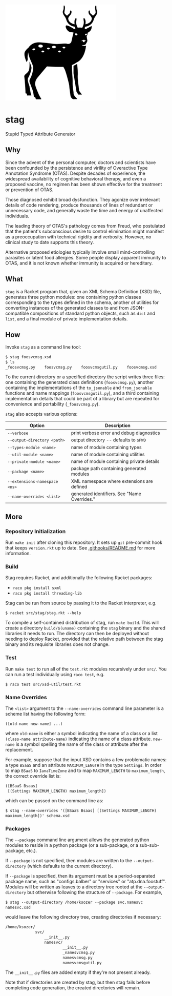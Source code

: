 ![stag](stag.png)

stag
====
Stupid Typed Attribute Generator

Why
---
Since the advent of the personal computer, doctors and scientists have been
confounded by the persistence and virility of Overactive Type Annotation
Syndrome (OTAS). Despite decades of experience, the widespread availability
of cognitive behavioral therapy, and even a proposed vaccine, no regimen has
been shown effective for the treatment or prevention of OTAS.

Those diagnosed exhibit broad dysfunction. They agonize over irrelevant
details of code rendering, produce thousands of lines of redundant or
unnecessary code, and generally waste the time and energy of unaffected
individuals.

The leading theory of OTAS's pathology comes from Freud, who postulated that
the patient's subconscious desire to control elimination might manifest as a
preoccupation with technical rigidity and verbosity. However, no clinical
study to date supports this theory.

Alternative proposed etiologies typically involve small mind-controlling
parasites or latent food allergies. Some people display apparent immunity to
OTAS, and it is not known whether immunity is acquired or hereditary.

What
----
`stag` is a Racket program that, given an XML Schema Definition (XSD) file,
generates three python modules: one containing python classes corresponding
to the types defined in the schema, another of utilities for converting
instances of the generated classes to and from JSON-compatible compositions
of standard python objects, such as `dict` and `list`, and a final module of
private implementation details.

How
---
Invoke `stag` as a command line tool:

    $ stag foosvcmsg.xsd
    $ ls
    _foosvcmsg.py    foosvcmsg.py    foosvcmsgutil.py    foosvcmsg.xsd

To the current directory or a specified directory the script writes three
files: one containing the generated class definitions (`foosvcmsg.py`), another
containing the implementations of the `to_jsonable` and `from_jsonable`
functions and name mappings (`foosvcmsgutil.py`), and a third containing
implementation details that could be part of a library but are repeated for
convenience and portability (`_foosvcmsg.py`).

`stag` also accepts various options:

| Option                        | Description                                 |
| ------                        | -----------                                 |
| `--verbose`                   | print verbose error and debug diagnostics   |
| `--output-directory <path>`   | output directory -- defaults to `$PWD`      |
| `--types-module <name>`       | name of module containing types             |
| `--util-module <name>`        | name of module containing utilities         |
| `--private-module <name>`     | name of module containing private details   |
| `--package <name>`            | package path containing generated modules   |
| `--extensions-namespace <ns>` | XML namespace where extensions are defined  |
| `--name-overrides <list>`     | generated identifiers. See "Name Overrides."|

More
----
### Repository Initialization
Run `make init` after cloning this repository. It sets up `git` pre-commit
hook that keeps `version.rkt` up to date. See 
[.githooks/README.md](.githooks/README.md) for more information.

### Build
Stag requires Racket, and additionally the following Racket packages:
- `raco pkg install sxml`
- `raco pkg install threading-lib`

Stag can be run from source by passing it to the Racket interpreter, e.g.

    $ racket src/stag/stag.rkt --help

To compile a self-contained distribution of stag, run `make build`. This will
create a directory `build/$(uname)` containing the `stag` binary and the
shared libraries it needs to run. The directory can then be deployed without
needing to deploy Racket, provided that the relative path between the stag
binary and its requisite libraries does not change.

### Test
Run `make test` to run all of the `test.rkt` modules recursively under `src/`.
You can run a test individually using `raco test`, e.g.

    $ raco test src/xsd-util/test.rkt

### Name Overrides
The `<list>` argument to the `--name-overrides` command line parameter is a
scheme list having the following form:

    ([old-name new-name] ...)

where `old-name` is either a symbol indicating the name of a class or a list
`(class-name attribute-name)` indicating the name of a class attribute.
`new-name` is a symbol spelling the name of the class or attribute after the
replacement.

For example, suppose that the input XSD contains a few problematic names: a
type `BSaaS` and an attribute `MAXIMUM_LENGTH` in the type `Settings`.
In order to map `BSaaS` to `IanaTimeZone` and to map `MAXIMUM_LENGTH`
to `maximum_length`, the correct override list is:

    ([BSaaS Bsaas]
     [(Settings MAXIMUM_LENGTH) maximum_length])

which can be passed on the command line as:

    $ stag --name-overrides '([BSaaS Bsaas] [(Settings MAXIMUM_LENGTH) maximum_length])' schema.xsd

### Packages
The `--package` command line argument allows the generated python modules to
reside in a python package (or a sub-package, or a sub-sub-package, etc.).

If
`--package` is not specified, then modules are written to the
`--output-directory` (which defaults to the current directory).

If `--package` is specified, then its argument must be a period-separated
package name, such as "configs.balber" or "services" or "atp.dna.foostuff".
Modules will be written as leaves to a directory tree rooted at the
`--output-directory` but otherwise following the structure of `--package`. For
example,

    $ stag --output-directory /home/ksozer --package svc.namesvc namesvc.xsd

would leave the following directory tree, creating directories if necessary:

    /home/ksozer/
                 svc/
                     __init__.py
                     namesvc/
                             __init__.py
                             _namesvcmsg.py
                             namesvcmsg.py
                             namesvcmsgutil.py

The `__init__.py` files are added empty if they're not present already.

Note that if directories are created by stag, but then stag fails before
completing code generation, the created directories will remain.